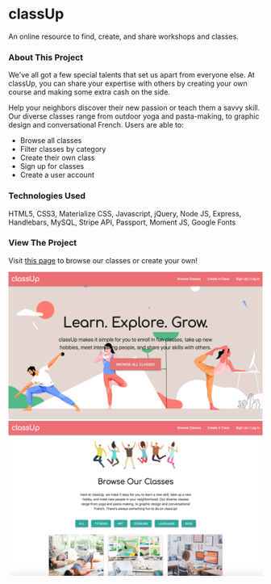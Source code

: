 # classUp

An online resource to find, create, and share workshops and classes.

### About This Project

We've all got a few special talents that set us apart from everyone else. At classUp, you can share your expertise with others by creating your own course and making some extra cash on the side.

Help your neighbors discover their new passion or teach them a savvy skill. Our diverse classes range from outdoor yoga and pasta-making, to graphic design and conversational French. Users are able to:
* Browse all classes
* Filter classes by category
* Create their own class
* Sign up for classes
* Create a user account

### Technologies Used

HTML5, CSS3, Materialize CSS, Javascript, jQuery, Node JS, Express, Handlebars, MySQL, Stripe API, Passport, Moment JS, Google Fonts

### View The Project

Visit [this page](https://calm-cliffs-65539.herokuapp.com/) to browse our classes or create your own!

<img src="public/photos/site1.png">

<img src="public/photos/site2.png">
